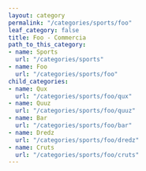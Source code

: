 ```yaml
---
layout: category
permalink: "/categories/sports/foo"
leaf_category: false
title: Foo - Commercia
path_to_this_category:
- name: Sports
  url: "/categories/sports"
- name: Foo
  url: "/categories/sports/foo"
child_categories:
- name: Qux
  url: "/categories/sports/foo/qux"
- name: Quuz
  url: "/categories/sports/foo/quuz"
- name: Bar
  url: "/categories/sports/foo/bar"
- name: Dredz
  url: "/categories/sports/foo/dredz"
- name: Cruts
  url: "/categories/sports/foo/cruts"
---
```

